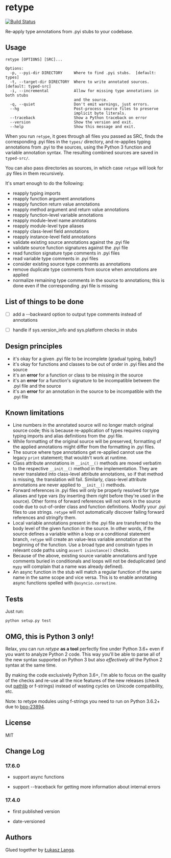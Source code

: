 # retype

[![Build Status](https://travis-ci.org/ambv/retype.svg?branch=master)](https://travis-ci.org/ambv/retype)

Re-apply type annotations from .pyi stubs to your codebase.

## Usage

```
retype [OPTIONS] [SRC]...

Options:
  -p, --pyi-dir DIRECTORY     Where to find .pyi stubs.  [default: types]
  -t, --target-dir DIRECTORY  Where to write annotated sources.  [default: typed-src]
  -i, --incremental           Allow for missing type annotations in both stubs
                              and the source.
  -q, --quiet                 Don't emit warnings, just errors.
  --hg                        Post-process source files to preserve
                              implicit byte literals.
  --traceback                 Show a Python traceback on error
  --version                   Show the version and exit.
  --help                      Show this message and exit.
```

When you run `retype`, it goes through all files you passed as SRC,
finds the corresponding .pyi files in the `types/` directory, and
re-applies typing annotations from .pyi to the sources, using the
Python 3 function and variable annotation syntax.  The resulting
combined sources are saved in `typed-src/`.

You can also pass directories as sources, in which case `retype` will
look for .py files in them recursively.

It's smart enough to do the following:

* reapply typing imports
* reapply function argument annotations
* reapply function return value annotations
* reapply method argument and return value annotations
* reapply function-level variable annotations
* reapply module-level name annotations
* reapply module-level type aliases
* reapply class-level field annotations
* reapply instance-level field annotations
* validate existing source annotations against the .pyi file
* validate source function signatures against the .pyi file
* read function signature type comments in .pyi files
* read variable type comments in .pyi files
* consider existing source type comments as annotations
* remove duplicate type comments from source when annotations are applied
* normalize remaining type comments in the source to annotations; this
  is done even if the corresponding .pyi file is missing


## List of things to be done

* [ ] add a --backward option to output type comments instead of annotations
* [ ] handle if sys.version_info and sys.platform checks in stubs


## Design principles

* it's okay for a given .pyi file to be incomplete (gradual typing,
  baby!)
* it's okay for functions and classes to be out of order in .pyi files
  and the source
* it's an **error** for a function or class to be missing in the source
* it's an **error** for a function's signature to be incompatible
  between the .pyi file and the source
* it's an **error** for an annotation in the source to be incompatible
  with the .pyi file


## Known limitations

* Line numbers in the annotated source will no longer match original
  source code; this is because re-application of types requires copying
  typing imports and alias definitions from the .pyi file.
* While formatting of the original source will be preserved, formatting
  of the applied annotations might differ from the formatting in .pyi
  files.
* The source where type annotations get re-applied cannot use the
  legacy `print` statement; that wouldn't work at runtime.
* Class attribute annotations in `__init__()` methods are moved verbatim
  to the respective `__init__()` method in the implementation.  They are
  never translated into class-level attribute annotations, so if that
  method is missing, the translation will fail.  Similarly, class-level
  attribute annotations are never applied to `__init__()` methods.
* Forward references in .pyi files will only be properly resolved for
  type aliases and type vars (by inserting them right before they're
  used in the source).  Other forms of forward references will not work
  in the source code due to out-of-order class and function definitions.
  Modify your .pyi files to use strings.  `retype` will not
  automatically discover failing forward references and stringify them.
* Local variable annotations present in the .pyi file are transferred to
  the body level of the given function in the source.  In other words,
  if the source defines a variable within a loop or a conditional
  statement branch, `retype` will create an value-less variable
  annotation at the beginning of the function.  Use a broad type and
  constrain types in relevant code paths using `assert isinstance()`
  checks.
* Because of the above, existing source variable annotations and type
  comments buried in conditionals and loops will not be deduplicated
  (and `mypy` will complain that a name was already defined).
* An async function in the stub will match a regular function of the
  same name in the same scope and vice versa.  This is to enable
  annotating async functions spelled with `@asyncio.coroutine`.


## Tests

Just run:

```
python setup.py test
```

## OMG, this is Python 3 only!

Relax, you can run *retype* **as a tool** perfectly fine under Python
3.6+ even if you want to analyze Python 2 code.  This way you'll be able
to parse all of the new syntax supported on Python 3 but also
*effectively all* the Python 2 syntax at the same time.

By making the code exclusively Python 3.6+, I'm able to focus on the
quality of the checks and re-use all the nice features of the new
releases (check out [pathlib](docs.python.org/3/library/pathlib.html)
or f-strings) instead of wasting cycles on Unicode compatibility, etc.

Note: to retype modules using f-strings you need to run on Python 3.6.2+
due to [bpo-23894](http://bugs.python.org/issue23894).

## License

MIT


## Change Log

### 17.6.0

* support async functions

* support --traceback for getting more information about internal errors

### 17.4.0

* first published version

* date-versioned


## Authors

Glued together by [Łukasz Langa](mailto:lukasz@langa.pl).
